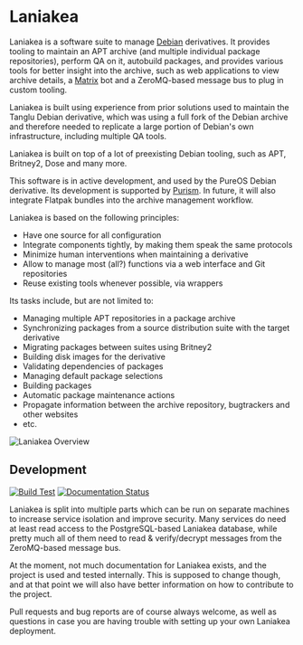 Laniakea
========

Laniakea is a software suite to manage [Debian](https://www.debian.org/) derivatives.
It provides tooling to maintain an APT archive (and multiple individual package repositories),
perform QA on it, autobuild packages, and provides various tools for better insight into the archive, such as
web applications to view archive details, a [Matrix](https://matrix.org/) bot and a ZeroMQ-based message bus to plug
in custom tooling.

Laniakea is built using experience from prior solutions used to maintain the Tanglu Debian derivative, which was
using a full fork of the Debian archive and therefore needed to replicate a large portion of Debian's own infrastructure,
including multiple QA tools.

Laniakea is built on top of a lot of preexisting Debian tooling, such as APT, Britney2, Dose and many more.

This software is in active development, and used by the PureOS Debian derivative. Its development is supported
by [Purism](https://puri.sm/).
In future, it will also integrate Flatpak bundles into the archive management workflow.

Laniakea is based on the following principles:
 * Have one source for all configuration
 * Integrate components tightly, by making them speak the same protocols
 * Minimize human interventions when maintaining a derivative
 * Allow to manage most (all?) functions via a web interface and Git repositories
 * Reuse existing tools whenever possible, via wrappers

Its tasks include, but are not limited to:
 * Managing multiple APT repositories in a package archive
 * Synchronizing packages from a source distribution suite with the target derivative
 * Migrating packages between suites using Britney2
 * Building disk images for the derivative
 * Validating dependencies of packages
 * Managing default package selections
 * Building packages
 * Automatic package maintenance actions
 * Propagate information between the archive repository, bugtrackers and other websites
 * etc.

![Laniakea Overview](docs/_graphics/laniakea-overview.svg "Laniakea Overview")

##  Development

[![Build Test](https://github.com/lkhq/laniakea/actions/workflows/build-test.yml/badge.svg)](https://github.com/lkhq/laniakea/actions/workflows/build-test.yml)
[![Documentation Status](https://readthedocs.org/projects/laniakea-hq/badge/?version=latest)](https://laniakea-hq.readthedocs.io/en/latest/?badge=latest)

Laniakea is split into multiple parts which can be run on separate machines to increase service isolation and improve
security. Many services do need at least read access to the PostgreSQL-based Laniakea database, while pretty much all
of them need to read & verify/decrypt messages from the ZeroMQ-based message bus.

At the moment, not much documentation for Laniakea exists, and the project is used and tested internally.
This is supposed to change though, and at that point we will also have better information on how to contribute to the project.

Pull requests and bug reports are of course always welcome, as well as questions in case you are having trouble with
setting up your own Laniakea deployment.
